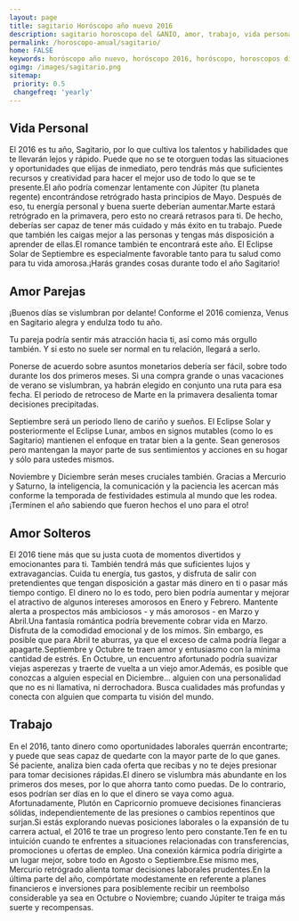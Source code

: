 ```yaml
---
layout: page
title: sagitario Horóscopo año nuevo 2016 
description: sagitario horoscopo del &ANIO, amor, trabajo, vida personal. Todas las predicciones para sagitario gratis. Disfruta este año nuevo.
permalink: /horoscopo-anual/sagitario/
home: FALSE
keywords: horóscopo año nuevo, horóscopo 2016, horóscopo, horoscopos diarios gratis del dia de hoy, horóscopo diario gratis,horóscopo ano nuevo 2016, horóscopo esperanza gracia, horoscopo sagitario 2016, horoscop, horóscopos gratis, horoscopo sagitario, horoscopo sagitario 2016 gratis, Tarot, Astrologia, Zodíaco, sagitario, horoscopo gratis,tarot en femenino,videncia gratuita,horoscopos gratuitos,horóscopos, astrologia,videncia gratis
ogimg: /images/sagitario.png
sitemap:
 priority: 0.5
 changefreq: 'yearly'
---
```




## Vida Personal

El 2016 es tu año, Sagitario, por lo que cultiva los talentos y habilidades que te llevarán lejos y rápido. Puede que no se te otorguen todas las situaciones y oportunidades que elijas de inmediato, pero tendrás más que suficientes recursos y creatividad para hacer el mejor uso de todo lo que se te presente.El año podría comenzar lentamente con Júpiter (tu planeta regente) encontrándose retrógrado hasta principios de Mayo. Después de eso, tu energía personal y buena suerte deberían aumentar.Marte estará retrógrado en la primavera, pero esto no creará retrasos para ti. De hecho, deberías ser capaz de tener más cuidado y más éxito en tu trabajo. Puede que también les caigas mejor a las personas y tengas más disposición a aprender de ellas.El romance también te encontrará este año. El Eclipse Solar de Septiembre es especialmente favorable tanto para tu salud como para tu vida amorosa.¡Harás grandes cosas durante todo el año Sagitario!

## Amor Parejas

¡Buenos días se vislumbran por delante! Conforme el 2016 comienza, Venus en Sagitario alegra y endulza todo tu año.

Tu pareja podría sentir más atracción hacia ti, así como más orgullo también. Y si esto no suele ser normal en tu relación, llegará a serlo.

Ponerse de acuerdo sobre asuntos monetarios debería ser fácil, sobre todo durante los dos primeros meses. Si una compra grande o unas vacaciones de verano se vislumbran, ya habrán elegido en conjunto una ruta para esa fecha. El periodo de retroceso de Marte en la primavera desalienta tomar decisiones precipitadas.

   Septiembre será un periodo lleno de cariño y sueños. El Eclipse Solar y posteriormente el Eclipse Lunar, ambos en signos mutables (como lo es Sagitario) mantienen el enfoque en tratar bien a la gente. Sean generosos pero mantengan la mayor parte de sus sentimientos y acciones en su hogar y sólo para ustedes mismos.

Noviembre y Diciembre serán meses cruciales también. Gracias a Mercurio y Saturno, la inteligencia, la comunicación y la paciencia les acercan más conforme la temporada de festividades estimula al mundo que les rodea. ¡Terminen el año sabiendo que fueron hechos el uno para el otro!

## Amor Solteros

El 2016 tiene más que su justa cuota de momentos divertidos y emocionantes para ti. También tendrá más que suficientes lujos y extravagancias. Cuida tu energía, tus gastos, y disfruta de salir con pretendientes que tengan disposición a gastar más dinero en ti o pasar más tiempo contigo.   El dinero no lo es todo, pero bien podría aumentar y mejorar el atractivo de algunos intereses amorosos en Enero y Febrero. Mantente alerta a prospectos más ambiciosos - y más amorosos - en Marzo y Abril.Una fantasía romántica podría brevemente cobrar vida en Marzo. Disfruta de la comodidad emocional y de los mimos. Sin embargo, es posible que para Abril te aburras, ya que el exceso de calma podría llegar a apagarte.Septiembre y Octubre te traen amor y entusiasmo con la mínima cantidad de estrés. En Octubre, un encuentro afortunado podría suavizar viejas asperezas y traerte de vuelta a un viejo amor.Además, es posible que conozcas a alguien especial en Diciembre... alguien con una personalidad que no es ni llamativa, ni derrochadora. Busca cualidades más profundas y conecta con alguien que comparta tu visión del mundo.

## Trabajo

En el 2016, tanto dinero como oportunidades laborales querrán encontrarte; y puede que seas capaz de quedarte con la mayor parte de lo que ganes. Sé paciente, analiza bien cada oferta que recibas y no te dejes presionar para tomar decisiones rápidas.El dinero se vislumbra más abundante en los primeros dos meses, por lo que ahorra tanto como puedas. De lo contrario, esos podrían ser días en lo que el dinero se vaya como agua. Afortunadamente, Plutón en Capricornio promueve decisiones financieras sólidas, independientemente de las presiones o cambios repentinos que surjan.Si estás explorando nuevas posiciones laborales o la expansión de tu carrera actual, el 2016 te trae un progreso lento pero constante.Ten fe en tu intuición cuando te enfrentes a situaciones relacionadas con transferencias, promociones u ofertas de empleo. Una conexión kármica podría dirigirte a un lugar mejor, sobre todo en Agosto o Septiembre.Ese mismo mes, Mercurio retrógrado alienta tomar decisiones laborales prudentes.En la última parte del año, compórtate modestamente en referente a planes financieros e inversiones para posiblemente recibir un reembolso considerable ya sea en Octubre o Noviembre; cuando Júpiter te traiga más suerte y recompensas.